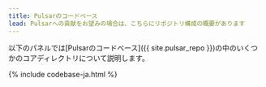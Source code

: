 ```yaml
---
title: Pulsarのコードベース
lead: Pulsarへの貢献をお望みの場合は、こちらにリポジトリ構成の概要があります
---
```


以下のパネルでは[Pulsarのコードベース]({{ site.pulsar_repo }})の中のいくつかのコアディレクトリについて説明します。

{% include codebase-ja.html %}
